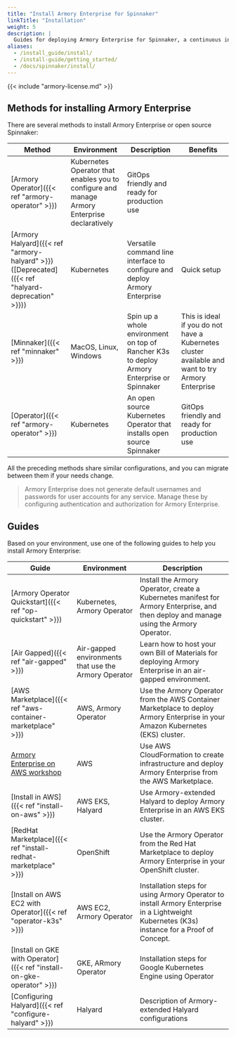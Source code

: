 ```yaml
---
title: "Install Armory Enterprise for Spinnaker"
linkTitle: "Installation"
weight: 5
description: |
  Guides for deploying Armory Enterprise for Spinnaker, a continuous integration and software delivery platform built on top of Spinnaker<sup>TM</sup>, in your air-gapped, local, or cloud environment (AWS, GCP, Azure, Kubernetes, OpenShift). Use the Armory Operator for Kubernetes to install  Armory Enterprise, or use the open source Operator to install open source Spinnaker in Kubernetes.
aliases:
  - /install_guide/install/
  - /install-guide/getting_started/
  - /docs/spinnaker/install/
---
```


{{< include "armory-license.md" >}}

## Methods for installing Armory Enterprise

There are several methods to install Armory Enterprise or open source Spinnaker:

| Method                             | Environment           | Description                                                          | Benefits                                                            |
|------------------------------------|-----------------------|----------------------------------------------------------------------|-----------------------------------------------------------------|
| [Armory Operator]({{< ref "armory-operator" >}})   |  Kubernetes Operator that enables you to configure and manage Armory Enterprise declaratively | GitOps friendly and ready for production use                                 |
| [Armory Halyard]({{< ref "armory-halyard" >}}) ([Deprecated]({{< ref "halyard-deprecation" >}})) | Kubernetes            | Versatile command line interface to configure and deploy Armory Enterprise   | Quick setup                                                     |
| [Minnaker]({{< ref "minnaker" >}})             | MacOS, Linux, Windows | Spin up a whole environment on top of Rancher K3s to deploy Armory Enterprise or Spinnaker    | This is ideal if you do not have a Kubernetes cluster available and want to try Armory Enterprise |
| [Operator]({{< ref "armory-operator" >}}) | Kubernetes            | An open source Kubernetes Operator that installs open source Spinnaker | GitOps friendly and ready for production use                                 |


All the preceding methods share similar configurations, and you can migrate between them if your needs change.

> Armory Enterprise does not generate default usernames and passwords for user accounts for any service. Manage these by configuring authentication and authorization for Armory Enterprise.

## Guides

Based on your environment, use one of the following guides to help you install Armory Enterprise:

| Guide                                                     | Environment                                          | Description                                                                                                                            |
|-----------------------------------------------------------|------------------------------------------------------|----------------------------------------------------------------------------------------------------------------------------------------|
| [Armory Operator Quickstart]({{< ref "op-quickstart" >}}) | Kubernetes, Armory Operator                          | Install the Armory Operator, create a Kubernetes manifest for Armory Enterprise, and then deploy and manage using the Armory Operator. |
| [Air Gapped]({{< ref "air-gapped" >}})                    | Air-gapped environments that use the Armory Operator | Learn how to host your own Bill of Materials for deploying Armory Enterprise in an air-gapped environment.                             |
| [AWS Marketplace]({{< ref "aws-container-marketplace" >}}) | AWS, Armory Operator | Use the Armory Operator from the AWS Container Marketplace to deploy Armory Enterprise in your Amazon Kubernetes (EKS) cluster. |
| [Armory Enterprise on AWS workshop](https://armory.awsworkshop.io/) | AWS |  Use AWS CloudFormation to create infrastructure and deploy Armory Enterprise from the AWS Marketplace. |
| [Install in AWS]({{< ref "install-on-aws" >}}) | AWS EKS, Halyard | Use Armory-extended Halyard to deploy Armory Enterprise in an AWS EKS cluster. |
| [RedHat Marketplace]({{< ref "install-redhat-marketplace" >}}) | OpenShift | Use the Armory Operator from the Red Hat Marketplace to deploy Armory Enterprise in your OpenShift cluster. |
| [Install on AWS EC2 with Operator]({{< ref "operator-k3s" >}})        | AWS EC2, Armory Operator              | Installation steps for using Armory Operator to install Armory  Enterprise in a Lightweight Kubernetes (K3s) instance for a Proof of Concept.
| [Install on GKE with Operator]({{< ref "install-on-gke-operator" >}}) | GKE, ARmory Operator                  | Installation steps for Google Kubernetes Engine using Operator                    |
| [Configuring Halyard]({{< ref "configure-halyard" >}})                | Halyard                        | Description of Armory-extended Halyard configurations              |
